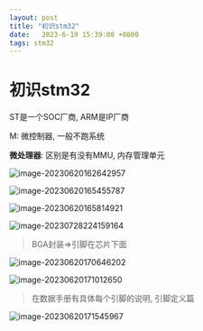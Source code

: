 ```yaml
---
layout: post
title: "初识stm32" 
date:   2023-6-19 15:39:08 +0800
tags: stm32
---
```


# 初识stm32

ST是一个SOC厂商, ARM是IP厂商

M: 微控制器, 一般不跑系统

**微处理器**: 区别是有没有MMU, 内存管理单元

![image-20230620162642957](E:\a学习\笔记\img\image-20230620162642957.png)

![image-20230620165455787](E:\a学习\笔记\img\image-20230620165455787.png)

![image-20230620165814921](E:\a学习\笔记\img\image-20230620165814921.png)

![image-20230728224159164](E:\a学习\笔记\img\image-20230728224159164.png)

>   BGA封装=>引脚在芯片下面

![image-20230620170646202](E:\a学习\笔记\img\image-20230620170646202.png)

![image-20230620171012650](E:\a学习\笔记\img\image-20230620171012650.png)

>   在数据手册有具体每个引脚的说明, 引脚定义篇

![image-20230620171545967](E:\a学习\笔记\img\image-20230620171545967.png)















